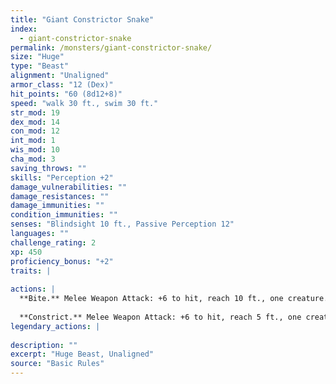 ```yaml
---
title: "Giant Constrictor Snake"
index:
  - giant-constrictor-snake
permalink: /monsters/giant-constrictor-snake/
size: "Huge"
type: "Beast"
alignment: "Unaligned"
armor_class: "12 (Dex)"
hit_points: "60 (8d12+8)"
speed: "walk 30 ft., swim 30 ft."
str_mod: 19
dex_mod: 14
con_mod: 12
int_mod: 1
wis_mod: 10
cha_mod: 3
saving_throws: ""
skills: "Perception +2"
damage_vulnerabilities: ""
damage_resistances: ""
damage_immunities: ""
condition_immunities: ""
senses: "Blindsight 10 ft., Passive Perception 12"
languages: ""
challenge_rating: 2
xp: 450
proficiency_bonus: "+2"
traits: |
  
actions: |
  **Bite.** Melee Weapon Attack: +6 to hit, reach 10 ft., one creature. Hit: 11 (2d6 + 4) piercing damage.
  
  **Constrict.** Melee Weapon Attack: +6 to hit, reach 5 ft., one creature. Hit: 13 (2d8 + 4) bludgeoning damage, and the target is grappled (escape DC 16). Until this grapple ends, the creature is restrained, and the snake can't constrict another target.  
legendary_actions: |
  
description: ""
excerpt: "Huge Beast, Unaligned"
source: "Basic Rules"
---
```

